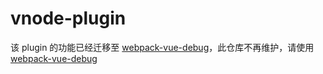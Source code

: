 # vnode-plugin

该 plugin 的功能已经迁移至 [webpack-vue-debug](https://github.com/zh-lx/webpack-vue-debug)，此仓库不再维护，请使用 [webpack-vue-debug](https://github.com/zh-lx/webpack-vue-debug)

